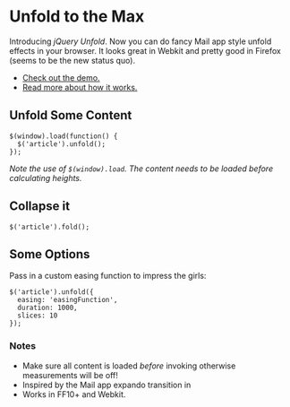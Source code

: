 # Unfold to the Max

Introducing *jQuery Unfold*. Now you can do fancy Mail app style unfold effects in your browser. It looks great in Webkit and pretty good in Firefox (seems to be the new status quo).

* [Check out the demo.](http://mikejholly.github.com/jquery-unfold/)
* [Read more about how it works.](http://mikejholly.com)

## Unfold Some Content

```
$(window).load(function() {
  $('article').unfold();
});
```

*Note the use of ```$(window).load```. The content needs to be loaded before calculating heights.*

## Collapse it

```
$('article').fold();
```

## Some Options

Pass in a custom easing function to impress the girls:

```
$('article').unfold({
  easing: 'easingFunction',
  duration: 1000,
  slices: 10 
});
```

### Notes
* Make sure all content is loaded *before* invoking otherwise measurements will be off!
* Inspired by the Mail app expando transition in
* Works in FF10+ and Webkit.